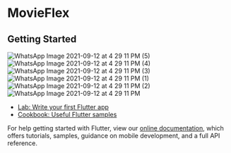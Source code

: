 # MovieFlex



## Getting Started

![WhatsApp Image 2021-09-12 at 4 29 11 PM (5)](https://user-images.githubusercontent.com/81528687/132985033-fba7d525-9b8a-4ee5-9584-6e31deaac6b1.jpeg)
![WhatsApp Image 2021-09-12 at 4 29 11 PM (4)](https://user-images.githubusercontent.com/81528687/132985040-a7c78be5-c36c-4cdb-b70c-aebfded76810.jpeg)
![WhatsApp Image 2021-09-12 at 4 29 11 PM (3)](https://user-images.githubusercontent.com/81528687/132985043-ef2cb5a4-b717-4caa-a830-5b015c6824e0.jpeg)
![WhatsApp Image 2021-09-12 at 4 29 11 PM (1)](https://user-images.githubusercontent.com/81528687/132985054-d55f829d-a05b-4a8c-b049-6838eb0358ad.jpeg)
![WhatsApp Image 2021-09-12 at 4 29 11 PM (2)](https://user-images.githubusercontent.com/81528687/132985057-ce2dc0c0-eafa-4b30-8d74-01ff55a1e2e5.jpeg)
![WhatsApp Image 2021-09-12 at 4 29 11 PM](https://user-images.githubusercontent.com/81528687/132985058-13b31dcb-8b69-46aa-a565-0e94708476a8.jpeg)

- [Lab: Write your first Flutter app](https://flutter.dev/docs/get-started/codelab)
- [Cookbook: Useful Flutter samples](https://flutter.dev/docs/cookbook)

For help getting started with Flutter, view our
[online documentation](https://flutter.dev/docs), which offers tutorials,
samples, guidance on mobile development, and a full API reference.
